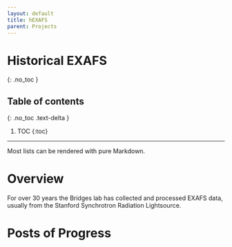 ```yaml
---
layout: default
title: hEXAFS
parent: Projects
---
```


# Historical EXAFS
{: .no_toc }

## Table of contents
{: .no_toc .text-delta }

1. TOC
{:toc}

---

Most lists can be rendered with pure Markdown.

# Overview
For over 30 years the Bridges lab has collected and processed EXAFS data, usually from the Stanford Synchrotron Radiation Lightsource.

# Posts of Progress
